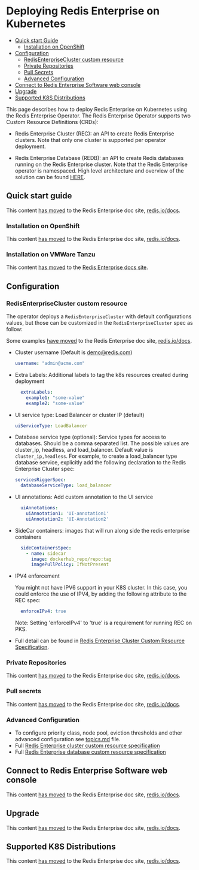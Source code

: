 <!-- omit in toc -->
# Deploying Redis Enterprise on Kubernetes

* [Quick start Guide](#quickstart-guide)
  * [Installation on OpenShift](#installation-on-openshift)
* [Configuration](#configuration)
  * [RedisEnterpriseCluster custom resource](#redisenterprisecluster-custom-resource)
  * [Private Repositories](#private-repositories)
  * [Pull Secrets](#pull-secrets)
  * [Advanced Configuration](#advanced-configuration)
* [Connect to Redis Enterprise Software web console](#How-to-connect-to-Redis-Enterprise-Software-web-console?)
* [Upgrade](#upgrade)
* [Supported K8S Distributions](#supported-k8s-distributions)

This page describes how to deploy Redis Enterprise on Kubernetes using the Redis Enterprise Operator. The Redis Enterprise Operator supports two Custom Resource Definitions (CRDs):

* Redis Enterprise Cluster (REC): an API to create Redis Enterprise clusters. Note that only one cluster is supported per operator deployment.

* Redis Enterprise Database (REDB): an API to create Redis databases running on the Redis Enterprise cluster.
Note that the Redis Enterprise operator is namespaced.
High level architecture and overview of the solution can be found [HERE](https://redis.io/docs/latest/operate/kubernetes/architecture/).

## Quick start guide

This content [has moved](https://redis.io/docs/latest/operate/kubernetes/deployment/quick-start/) to the Redis Enterprise doc site, [redis.io/docs](https://redis.io/docs/latest/operate/kubernetes/).

### Installation on OpenShift

This content [has moved](https://redis.io/docs/latest/operate/kubernetes/deployment/openshift/openshift-cli/) to the Redis Enterprise doc site, [redis.io/docs](https://redis.io/docs/latest/operate/kubernetes/).

### Installation on VMWare Tanzu

 This content [has moved](https://redis.io/docs/latest/operate/kubernetes/deployment/tanzu/) to the [Redis Enterprise docs site](https://redis.io/docs/latest/operate/kubernetes/).
 
## Configuration

### RedisEnterpriseCluster custom resource
The operator deploys a `RedisEnterpriseCluster` with default configurations values, but those can be customized in the `RedisEnterpriseCluster` spec as follow:

Some examples [have moved](https://redis.io/docs/latest/operate/kubernetes/reference/cluster-options/) to the Redis Enterprise doc site, [redis.io/docs](https://redis.io/docs/latest/operate/kubernetes/).


* Cluster username (Default is demo@redis.com)
  ```yaml
  username: "admin@acme.com"
  ```

* Extra Labels: Additional labels to tag the k8s resources created during deployment
  ```yaml
    extraLabels:
      example1: "some-value"
      example2: "some-value"
  ```

* UI service type: Load Balancer or cluster IP (default)
  ```yaml
  uiServiceType: LoadBalancer
  ```

* Database service type (optional): Service types for access to databases. Should be a comma separated list. The possible values are cluster_ip, headless, and load_balancer. Default value is `cluster_ip,headless`. For example, to create a load_balancer type database service, explicitly add the following declaration to the Redis Enterprise Cluster spec:
  ```yaml
  servicesRiggerSpec:
    databaseServiceType: load_balancer
  ```

* UI annotations: Add custom annotation to the UI service
  ```yaml
    uiAnnotations:
      uiAnnotation1: 'UI-annotation1'
      uiAnnotation2: 'UI-Annotation2'
  ```

* SideCar containers: images that will run along side the redis enterprise containers
  ```yaml
    sideContainersSpec:
      - name: sidecar
        image: dockerhub_repo/repo:tag
        imagePullPolicy: IfNotPresent
  ```

* IPV4 enforcement

  You might not have IPV6 support in your K8S cluster.
  In this case, you could enforce the use of IPV4, by adding the following attribute to the REC spec:
  ```yaml
    enforceIPv4: true
  ```
  Note: Setting 'enforceIPv4' to 'true' is a requirement for running REC on PKS.

  [requirements]: https://redislabs.com/redis-enterprise-documentation/administering/designing-production/hardware-requirements/
  [service-catalog]: https://kubernetes.io/docs/concepts/extend-kubernetes/service-catalog/

* Full detail can be found in [Redis Enterprise Cluster Custom Resource Specification](redis_enterprise_cluster_api.md).

### Private Repositories

This content [has moved](https://redis.io/docs/latest/operate/kubernetes/deployment/container-images/) to the Redis Enterprise doc site, [redis.io/docs](https://redis.io/docs/latest/operate/kubernetes/).

### Pull secrets

This content [has moved](https://redis.io/docs/latest/operate/kubernetes/deployment/container-images/) to the Redis Enterprise doc site, [redis.io/docs](https://redis.io/docs/latest/operate/kubernetes/).

### Advanced Configuration

- To configure priority class, node pool, eviction thresholds and other advanced configuration see [topics.md](topics.md) file.
- Full [Redis Enterprise cluster custom resource specification](redis_enterprise_cluster_api.md)
- Full [Redis Enterprise database custom resource specification](redis_enterprise_database_api.md)


## Connect to Redis Enterprise Software web console

This content [has moved](https://redis.io/docs/latest/operate/kubernetes/re-clusters/connect-to-admin-console/) to the Redis Enterprise doc site, [redis.io/docs](https://redis.io/docs/latest/operate/kubernetes/).


## Upgrade

This content [has moved](https://redis.io/docs/latest/operate/kubernetes/re-clusters/upgrade-redis-cluster/) to the Redis Enterprise doc site, [redis.io/docs](https://redis.io/docs/latest/operate/kubernetes/).

## Supported K8S Distributions

This content [has moved](https://redis.io/docs/latest/operate/kubernetes/reference/supported_k8s_distributions/) to the Redis Enterprise doc site, [redis.io/docs](https://redis.io/docs/latest/operate/kubernetes/).